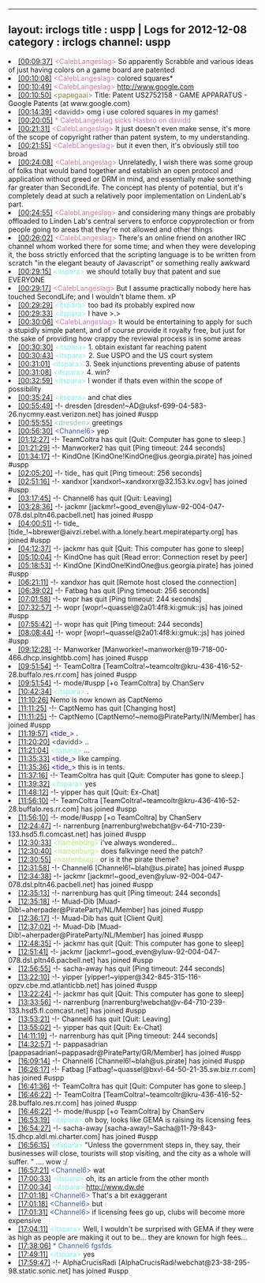 
---
layout: irclogs
title : uspp | Logs for 2012-12-08
category : irclogs
channel: uspp
---
<li class="logitem"><a href="#00:09:37" name="00:09:37" class="time">[00:09:37]</a> <span class="person" style="color:#cc749c">&lt;CalebLangeslag&gt;</span> So apparently Scrabble and various ideas of just having colors on a game board are patented </li>
<li class="logitem"><a href="#00:10:08" name="00:10:08" class="time">[00:10:08]</a> <span class="person" style="color:#cc749c">&lt;CalebLangeslag&gt;</span> colored squares* </li>
<li class="logitem"><a href="#00:10:49" name="00:10:49" class="time">[00:10:49]</a> <span class="person" style="color:#cc749c">&lt;CalebLangeslag&gt;</span> <a href="http://www.google.com/patents/US2752158" target="_blank">http://www.google.com</a> </li>
<li class="logitem"><a href="#00:10:50" name="00:10:50" class="time">[00:10:50]</a> <span class="person" style="color:#817e41">&lt;papegaai&gt;</span> Title: Patent US2752158 - GAME APPARATUS - Google Patents (at www.google.com) </li>
<li class="logitem"><a href="#00:14:39" name="00:14:39" class="time">[00:14:39]</a> <span class="person" style="color:#2d3f2f">&lt;davidd&gt;</span> omg i use colored squares in my games! </li>
<li class="logitem"><a href="#00:20:05" name="00:20:05" class="time">[00:20:05]</a> <span class="person" style="color:#cc749c">* CalebLangeslag sicks Hasbro on davidd</span> </li>
<li class="logitem"><a href="#00:21:31" name="00:21:31" class="time">[00:21:31]</a> <span class="person" style="color:#cc749c">&lt;CalebLangeslag&gt;</span> It just doesn't even make sense, it's more of the scope of copyright rather than patent system, to my understanding. </li>
<li class="logitem"><a href="#00:21:55" name="00:21:55" class="time">[00:21:55]</a> <span class="person" style="color:#cc749c">&lt;CalebLangeslag&gt;</span> but it even then, it's obviously still too broad </li>
<li class="logitem"><a href="#00:24:08" name="00:24:08" class="time">[00:24:08]</a> <span class="person" style="color:#cc749c">&lt;CalebLangeslag&gt;</span> Unrelatedly, I wish there was some group of folks that would band together and establish an open protocol and application without greed or DRM in mind, and essentially make something far greater than SecondLife. The concept has plenty of potential, but it's completely dead at such a relatively poor implementation on LindenLab's part. </li>
<li class="logitem"><a href="#00:24:55" name="00:24:55" class="time">[00:24:55]</a> <span class="person" style="color:#cc749c">&lt;CalebLangeslag&gt;</span> and considering many things are probably offloaded to Linden Lab's central servers to enforce copyprotection or from people going to areas that they're not allowed and other things </li>
<li class="logitem"><a href="#00:26:02" name="00:26:02" class="time">[00:26:02]</a> <span class="person" style="color:#cc749c">&lt;CalebLangeslag&gt;</span> There's an online friend on another IRC channel whom worked there for some time; and when they were developing it, the boss strictly enforced that the scripting language is to be written from scratch "in the elegant beauty of Javascript" or something really awkward </li>
<li class="logitem"><a href="#00:29:15" name="00:29:15" class="time">[00:29:15]</a> <span class="person" style="color:#7deee6">&lt;itspara&gt;</span> we should totally buy that patent and sue EVERYONE </li>
<li class="logitem"><a href="#00:29:17" name="00:29:17" class="time">[00:29:17]</a> <span class="person" style="color:#cc749c">&lt;CalebLangeslag&gt;</span> But I assume practically nobody here has touched SecondLife; and I wouldn't blame them. xP </li>
<li class="logitem"><a href="#00:29:29" name="00:29:29" class="time">[00:29:29]</a> <span class="person" style="color:#7deee6">&lt;itspara&gt;</span> too bad its probably expired now </li>
<li class="logitem"><a href="#00:29:33" name="00:29:33" class="time">[00:29:33]</a> <span class="person" style="color:#7deee6">&lt;itspara&gt;</span> I have &gt;.&gt; </li>
<li class="logitem"><a href="#00:30:06" name="00:30:06" class="time">[00:30:06]</a> <span class="person" style="color:#cc749c">&lt;CalebLangeslag&gt;</span> It would be entertaining to apply for such a stupidly simple patent, and of course provide it royalty free, but just for the sake of providing how crappy the reviewal process is in some areas </li>
<li class="logitem"><a href="#00:30:30" name="00:30:30" class="time">[00:30:30]</a> <span class="person" style="color:#7deee6">&lt;itspara&gt;</span> 1. obtain existant far reaching patent </li>
<li class="logitem"><a href="#00:30:43" name="00:30:43" class="time">[00:30:43]</a> <span class="person" style="color:#7deee6">&lt;itspara&gt;</span> 2. Sue USPO and the US court system </li>
<li class="logitem"><a href="#00:31:01" name="00:31:01" class="time">[00:31:01]</a> <span class="person" style="color:#7deee6">&lt;itspara&gt;</span> 3. Seek injunctions preventing abuse of patents </li>
<li class="logitem"><a href="#00:31:08" name="00:31:08" class="time">[00:31:08]</a> <span class="person" style="color:#7deee6">&lt;itspara&gt;</span> 4. win? </li>
<li class="logitem"><a href="#00:32:59" name="00:32:59" class="time">[00:32:59]</a> <span class="person" style="color:#7deee6">&lt;itspara&gt;</span> I wonder if thats even within the scope of possibility  </li>
<li class="logitem"><a href="#00:35:24" name="00:35:24" class="time">[00:35:24]</a> <span class="person" style="color:#7deee6">&lt;itspara&gt;</span> and chat dies </li>
<li class="logitem"><a href="#00:55:49" name="00:55:49" class="time">[00:55:49]</a> -!- <span class="join">dresden</span> [dresden!~AD@uksf-699-04-583-26.nycmny.east.verizon.net] has joined #uspp </li>
<li class="logitem"><a href="#00:55:55" name="00:55:55" class="time">[00:55:55]</a> <span class="person" style="color:#90bebd">&lt;dresden&gt;</span> greetings </li>
<li class="logitem"><a href="#00:56:30" name="00:56:30" class="time">[00:56:30]</a> <span class="person" style="color:#3d5ba0">&lt;Channel6&gt;</span> yep </li>
<li class="logitem"><a href="#01:12:27" name="01:12:27" class="time">[01:12:27]</a> -!- <span class="quit">TeamColtra</span> has quit [Quit: Computer has gone to sleep.] </li>
<li class="logitem"><a href="#01:21:29" name="01:21:29" class="time">[01:21:29]</a> -!- <span class="quit">Manworker2</span> has quit [Ping timeout: 244 seconds] </li>
<li class="logitem"><a href="#01:34:17" name="01:34:17" class="time">[01:34:17]</a> -!- <span class="join">KindOne</span> [KindOne!KindOne@us.georgia.pirate] has joined #uspp </li>
<li class="logitem"><a href="#02:05:20" name="02:05:20" class="time">[02:05:20]</a> -!- <span class="quit">tide_</span> has quit [Ping timeout: 256 seconds] </li>
<li class="logitem"><a href="#02:51:16" name="02:51:16" class="time">[02:51:16]</a> -!- <span class="join">xandxor</span> [xandxor!~xandxorxr@32.153.kv.ogv] has joined #uspp </li>
<li class="logitem"><a href="#03:17:45" name="03:17:45" class="time">[03:17:45]</a> -!- <span class="quit">Channel6</span> has quit [Quit: Leaving] </li>
<li class="logitem"><a href="#03:28:36" name="03:28:36" class="time">[03:28:36]</a> -!- <span class="join">jackmr</span> [jackmr!~good_even@yluw-92-004-047-078.dsl.pltn46.pacbell.net] has joined #uspp </li>
<li class="logitem"><a href="#04:00:51" name="04:00:51" class="time">[04:00:51]</a> -!- <span class="join">tide_</span> [tide_!~bbrewer@aivzi.rebel.with.a.lonely.heart.mepirateparty.org] has joined #uspp </li>
<li class="logitem"><a href="#04:12:37" name="04:12:37" class="time">[04:12:37]</a> -!- <span class="quit">jackmr</span> has quit [Quit: This computer has gone to sleep] </li>
<li class="logitem"><a href="#05:10:04" name="05:10:04" class="time">[05:10:04]</a> -!- <span class="quit">KindOne</span> has quit [Read error: Connection reset by peer] </li>
<li class="logitem"><a href="#05:18:53" name="05:18:53" class="time">[05:18:53]</a> -!- <span class="join">KindOne</span> [KindOne!KindOne@us.georgia.pirate] has joined #uspp </li>
<li class="logitem"><a href="#06:21:11" name="06:21:11" class="time">[06:21:11]</a> -!- <span class="quit">xandxor</span> has quit [Remote host closed the connection] </li>
<li class="logitem"><a href="#06:39:02" name="06:39:02" class="time">[06:39:02]</a> -!- <span class="quit">Fatbag</span> has quit [Ping timeout: 256 seconds] </li>
<li class="logitem"><a href="#07:01:58" name="07:01:58" class="time">[07:01:58]</a> -!- <span class="quit">wopr</span> has quit [Ping timeout: 244 seconds] </li>
<li class="logitem"><a href="#07:32:57" name="07:32:57" class="time">[07:32:57]</a> -!- <span class="join">wopr</span> [wopr!~quassel@2a01:4f8:ki:gmuk::js] has joined #uspp </li>
<li class="logitem"><a href="#07:55:42" name="07:55:42" class="time">[07:55:42]</a> -!- <span class="quit">wopr</span> has quit [Ping timeout: 244 seconds] </li>
<li class="logitem"><a href="#08:08:44" name="08:08:44" class="time">[08:08:44]</a> -!- <span class="join">wopr</span> [wopr!~quassel@2a01:4f8:ki:gmuk::js] has joined #uspp </li>
<li class="logitem"><a href="#09:12:28" name="09:12:28" class="time">[09:12:28]</a> -!- <span class="join">Manworker</span> [Manworker!~manworker@19-718-00-466.dhcp.insightbb.com] has joined #uspp </li>
<li class="logitem"><a href="#09:51:54" name="09:51:54" class="time">[09:51:54]</a> -!- <span class="join">TeamColtra</span> [TeamColtra!~teamcoltr@kru-436-416-52-28.buffalo.res.rr.com] has joined #uspp </li>
<li class="logitem"><a href="#09:51:54" name="09:51:54" class="time">[09:51:54]</a> -!- mode/<span class="mode">#uspp</span> [+o TeamColtra] by ChanServ </li>
<li class="logitem"><a href="#10:42:34" name="10:42:34" class="time">[10:42:34]</a> <span class="person" style="color:#7deee6">&lt;itspara&gt;</span> . </li>
<li class="logitem"><a href="#11:10:26" name="11:10:26" class="time">[11:10:26]</a> <span class="nick">Nemo</span> is now known as <span class="nick">CaptNemo</span> </li>
<li class="logitem"><a href="#11:11:25" name="11:11:25" class="time">[11:11:25]</a> -!- <span class="quit">CaptNemo</span> has quit [Changing host] </li>
<li class="logitem"><a href="#11:11:25" name="11:11:25" class="time">[11:11:25]</a> -!- <span class="join">CaptNemo</span> [CaptNemo!~nemo@PirateParty/IN/Member] has joined #uspp </li>
<li class="logitem"><a href="#11:19:57" name="11:19:57" class="time">[11:19:57]</a> <span class="person" style="color:#42078b">&lt;tide_&gt;</span> . </li>
<li class="logitem"><a href="#11:20:20" name="11:20:20" class="time">[11:20:20]</a> <span class="person" style="color:#2d3f2f">&lt;davidd&gt;</span> .. </li>
<li class="logitem"><a href="#11:21:04" name="11:21:04" class="time">[11:21:04]</a> <span class="person" style="color:#7deee6">&lt;itspara&gt;</span> ... </li>
<li class="logitem"><a href="#11:35:33" name="11:35:33" class="time">[11:35:33]</a> <span class="person" style="color:#42078b">&lt;tide_&gt;</span> like camping. </li>
<li class="logitem"><a href="#11:35:36" name="11:35:36" class="time">[11:35:36]</a> <span class="person" style="color:#42078b">&lt;tide_&gt;</span> this is in tents. </li>
<li class="logitem"><a href="#11:37:16" name="11:37:16" class="time">[11:37:16]</a> -!- <span class="quit">TeamColtra</span> has quit [Quit: Computer has gone to sleep.] </li>
<li class="logitem"><a href="#11:39:32" name="11:39:32" class="time">[11:39:32]</a> <span class="person" style="color:#7deee6">&lt;itspara&gt;</span> yes </li>
<li class="logitem"><a href="#11:48:12" name="11:48:12" class="time">[11:48:12]</a> -!- <span class="quit">yipper</span> has quit [Quit: Ex-Chat] </li>
<li class="logitem"><a href="#11:56:10" name="11:56:10" class="time">[11:56:10]</a> -!- <span class="join">TeamColtra</span> [TeamColtra!~teamcoltr@kru-436-416-52-28.buffalo.res.rr.com] has joined #uspp </li>
<li class="logitem"><a href="#11:56:10" name="11:56:10" class="time">[11:56:10]</a> -!- mode/<span class="mode">#uspp</span> [+o TeamColtra] by ChanServ </li>
<li class="logitem"><a href="#12:24:47" name="12:24:47" class="time">[12:24:47]</a> -!- <span class="join">narrenburg</span> [narrenburg!webchat@v-64-710-239-133.hsd5.fl.comcast.net] has joined #uspp </li>
<li class="logitem"><a href="#12:30:33" name="12:30:33" class="time">[12:30:33]</a> <span class="person" style="color:#a8ec6e">&lt;narrenburg&gt;</span> i've always wondered... </li>
<li class="logitem"><a href="#12:30:40" name="12:30:40" class="time">[12:30:40]</a> <span class="person" style="color:#a8ec6e">&lt;narrenburg&gt;</span> does falkvinge need the patch? </li>
<li class="logitem"><a href="#12:30:55" name="12:30:55" class="time">[12:30:55]</a> <span class="person" style="color:#a8ec6e">&lt;narrenburg&gt;</span> or is it the pirate theme? </li>
<li class="logitem"><a href="#12:31:58" name="12:31:58" class="time">[12:31:58]</a> -!- <span class="join">Channel6</span> [Channel6!~blah@us.pirate] has joined #uspp </li>
<li class="logitem"><a href="#12:34:38" name="12:34:38" class="time">[12:34:38]</a> -!- <span class="join">jackmr</span> [jackmr!~good_even@yluw-92-004-047-078.dsl.pltn46.pacbell.net] has joined #uspp </li>
<li class="logitem"><a href="#12:35:13" name="12:35:13" class="time">[12:35:13]</a> -!- <span class="quit">narrenburg</span> has quit [Ping timeout: 244 seconds] </li>
<li class="logitem"><a href="#12:35:18" name="12:35:18" class="time">[12:35:18]</a> -!- <span class="join">Muad-Dib</span> [Muad-Dib!~aherpader@PirateParty/NL/Member] has joined #uspp </li>
<li class="logitem"><a href="#12:36:17" name="12:36:17" class="time">[12:36:17]</a> -!- <span class="quit">Muad-Dib</span> has quit [Client Quit] </li>
<li class="logitem"><a href="#12:37:02" name="12:37:02" class="time">[12:37:02]</a> -!- <span class="join">Muad-Dib</span> [Muad-Dib!~aherpader@PirateParty/NL/Member] has joined #uspp </li>
<li class="logitem"><a href="#12:48:35" name="12:48:35" class="time">[12:48:35]</a> -!- <span class="quit">jackmr</span> has quit [Quit: This computer has gone to sleep] </li>
<li class="logitem"><a href="#12:51:41" name="12:51:41" class="time">[12:51:41]</a> -!- <span class="join">jackmr</span> [jackmr!~good_even@yluw-92-004-047-078.dsl.pltn46.pacbell.net] has joined #uspp </li>
<li class="logitem"><a href="#12:56:55" name="12:56:55" class="time">[12:56:55]</a> -!- <span class="quit">sacha-away</span> has quit [Ping timeout: 244 seconds] </li>
<li class="logitem"><a href="#13:22:10" name="13:22:10" class="time">[13:22:10]</a> -!- <span class="join">yipper</span> [yipper!~yipper@342-845-315-116-opzv.cbe.md.atlanticbb.net] has joined #uspp </li>
<li class="logitem"><a href="#13:22:24" name="13:22:24" class="time">[13:22:24]</a> -!- <span class="quit">jackmr</span> has quit [Quit: This computer has gone to sleep] </li>
<li class="logitem"><a href="#13:33:56" name="13:33:56" class="time">[13:33:56]</a> -!- <span class="join">narrenburg</span> [narrenburg!webchat@v-64-710-239-133.hsd5.fl.comcast.net] has joined #uspp </li>
<li class="logitem"><a href="#13:53:21" name="13:53:21" class="time">[13:53:21]</a> -!- <span class="quit">Channel6</span> has quit [Quit: Leaving] </li>
<li class="logitem"><a href="#13:55:02" name="13:55:02" class="time">[13:55:02]</a> -!- <span class="quit">yipper</span> has quit [Quit: Ex-Chat] </li>
<li class="logitem"><a href="#14:11:19" name="14:11:19" class="time">[14:11:19]</a> -!- <span class="quit">narrenburg</span> has quit [Ping timeout: 244 seconds] </li>
<li class="logitem"><a href="#14:32:57" name="14:32:57" class="time">[14:32:57]</a> -!- <span class="join">pappasadrian</span> [pappasadrian!~pappasadr@PirateParty/GR/Member] has joined #uspp </li>
<li class="logitem"><a href="#16:09:14" name="16:09:14" class="time">[16:09:14]</a> -!- <span class="join">Channel6</span> [Channel6!~blah@us.pirate] has joined #uspp </li>
<li class="logitem"><a href="#16:26:17" name="16:26:17" class="time">[16:26:17]</a> -!- <span class="join">Fatbag</span> [Fatbag!~quassel@bxvl-64-50-21-35.sw.biz.rr.com] has joined #uspp </li>
<li class="logitem"><a href="#16:41:36" name="16:41:36" class="time">[16:41:36]</a> -!- <span class="quit">TeamColtra</span> has quit [Quit: Computer has gone to sleep.] </li>
<li class="logitem"><a href="#16:46:22" name="16:46:22" class="time">[16:46:22]</a> -!- <span class="join">TeamColtra</span> [TeamColtra!~teamcoltr@kru-436-416-52-28.buffalo.res.rr.com] has joined #uspp </li>
<li class="logitem"><a href="#16:46:22" name="16:46:22" class="time">[16:46:22]</a> -!- mode/<span class="mode">#uspp</span> [+o TeamColtra] by ChanServ </li>
<li class="logitem"><a href="#16:53:19" name="16:53:19" class="time">[16:53:19]</a> <span class="person" style="color:#7deee6">&lt;itspara&gt;</span> oh boy, looks like GEMA is raising its licensing fees </li>
<li class="logitem"><a href="#16:54:27" name="16:54:27" class="time">[16:54:27]</a> -!- <span class="join">sacha-away</span> [sacha-away!~Sacha@11-79-843-15.dhcp.aldl.mi.charter.com] has joined #uspp </li>
<li class="logitem"><a href="#16:56:15" name="16:56:15" class="time">[16:56:15]</a> <span class="person" style="color:#7deee6">&lt;itspara&gt;</span> "Unless the government steps in, they say, their businesses will close, tourists will stop visiting, and the city as a whole will suffer. " .... wow :/ </li>
<li class="logitem"><a href="#16:57:21" name="16:57:21" class="time">[16:57:21]</a> <span class="person" style="color:#3d5ba0">&lt;Channel6&gt;</span> wat </li>
<li class="logitem"><a href="#17:00:33" name="17:00:33" class="time">[17:00:33]</a> <span class="person" style="color:#7deee6">&lt;itspara&gt;</span> oh, its an article from the other month </li>
<li class="logitem"><a href="#17:00:34" name="17:00:34" class="time">[17:00:34]</a> <span class="person" style="color:#7deee6">&lt;itspara&gt;</span> <a href="http://www.dw.de/berlin-clubs-fight-music-royalties-reform/a-16391310" target="_blank">http://www.dw.de</a> </li>
<li class="logitem"><a href="#17:01:18" name="17:01:18" class="time">[17:01:18]</a> <span class="person" style="color:#3d5ba0">&lt;Channel6&gt;</span> That's a bit exaggerant </li>
<li class="logitem"><a href="#17:01:18" name="17:01:18" class="time">[17:01:18]</a> <span class="person" style="color:#3d5ba0">&lt;Channel6&gt;</span> but </li>
<li class="logitem"><a href="#17:01:31" name="17:01:31" class="time">[17:01:31]</a> <span class="person" style="color:#3d5ba0">&lt;Channel6&gt;</span> if licensing fees go up, clubs will become more expensive </li>
<li class="logitem"><a href="#17:04:11" name="17:04:11" class="time">[17:04:11]</a> <span class="person" style="color:#7deee6">&lt;itspara&gt;</span> Well, I wouldn't be surprised with GEMA if they were as high as people are making it out to be... they are known for high fees... </li>
<li class="logitem"><a href="#17:38:06" name="17:38:06" class="time">[17:38:06]</a> <span class="person" style="color:#3d5ba0">* Channel6 fgsfds</span> </li>
<li class="logitem"><a href="#17:49:11" name="17:49:11" class="time">[17:49:11]</a> <span class="person" style="color:#7deee6">&lt;itspara&gt;</span> yes </li>
<li class="logitem"><a href="#17:59:47" name="17:59:47" class="time">[17:59:47]</a> -!- <span class="join">AlphaCrucisRadi</span> [AlphaCrucisRadi!webchat@23-38-295-98.static.sonic.net] has joined #uspp </li>


